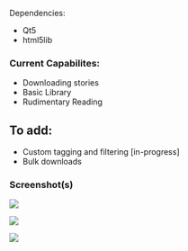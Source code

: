 Dependencies:
* Qt5
* html5lib 

### Current Capabilites:
* Downloading stories
* Basic Library
* Rudimentary Reading

## To add:
* Custom tagging and filtering [in-progress]
* Bulk downloads


### Screenshot(s)
![](https://github.com/sanskarchand/for_want_of_a_nail/blob/master/screenshots/Screenshot_2020-06-24_03-24-33.png)

![](https://github.com/sanskarchand/for_want_of_a_nail/blob/master/screenshots/Screenshot_2020-07-13_00-43-53.png)

![](https://github.com/sanskarchand/for_want_of_a_nail/blob/master/screenshots/Screenshot_2020-07-13_22-46-14.png)
